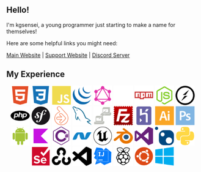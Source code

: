 ## Hello!

I'm kgsensei, a young programmer just starting to make a name for themselves!

Here are some helpful links you might need:

[Main Website](https://kgsensei.dev) | [Support Website](https://support.kgsensei.dev) | [Discord Server](https://link.kgsensei.dev/discord)

## My Experience

<div align="center">
<img src="https://github.com/devicons/devicon/blob/master/icons/html5/html5-plain.svg" width="50" height="50"/>
<img src="https://github.com/devicons/devicon/blob/master/icons/css3/css3-plain.svg" width="50" height="50"/>
<img src="https://github.com/devicons/devicon/blob/master/icons/javascript/javascript-plain.svg" width="50" height="50"/>
<img src="https://github.com/devicons/devicon/blob/master/icons/jquery/jquery-plain.svg" width="50" height="50"/>
<img src="https://github.com/devicons/devicon/blob/master/icons/graphql/graphql-plain.svg" width="50" height="50"/>
<img src="https://github.com/devicons/devicon/blob/master/icons/discordjs/discordjs-plain.svg" width="50" height="50"/>
<img src="https://github.com/devicons/devicon/blob/master/icons/npm/npm-original-wordmark.svg" width="50" height="50"/>
<img src="https://github.com/devicons/devicon/blob/master/icons/nodejs/nodejs-plain.svg" width="50" height="50"/>
<img src="https://github.com/devicons/devicon/blob/master/icons/socketio/socketio-original.svg" width="50" height="50"/>
<img src="https://github.com/devicons/devicon/blob/master/icons/php/php-plain.svg" width="50" height="50"/>
<img src="https://github.com/devicons/devicon/blob/master/icons/symfony/symfony-original.svg" width="50" height="50"/>
<img src="https://github.com/devicons/devicon/blob/master/icons/doctrine/doctrine-line.svg" width="50" height="50"/>
<img src="https://github.com/devicons/devicon/blob/master/icons/mysql/mysql-plain.svg" width="50" height="50"/>
<img src="https://github.com/devicons/devicon/blob/master/icons/putty/putty-plain.svg" width="50" height="50"/>
<img src="https://github.com/devicons/devicon/blob/master/icons/filezilla/filezilla-plain.svg" width="50" height="50"/>
<img src="https://github.com/devicons/devicon/blob/master/icons/heroku/heroku-plain.svg" width="50" height="50"/>
<img src="https://github.com/devicons/devicon/blob/master/icons/illustrator/illustrator-plain.svg" width="50" height="50"/>
<img src="https://github.com/devicons/devicon/blob/master/icons/photoshop/photoshop-plain.svg" width="50" height="50"/>
<img src="https://github.com/devicons/devicon/blob/master/icons/android/android-plain.svg" width="50" height="50"/>
<img src="https://github.com/devicons/devicon/blob/master/icons/kotlin/kotlin-plain.svg" width="50" height="50"/>
<img src="https://github.com/devicons/devicon/blob/master/icons/csharp/csharp-line.svg" width="50" height="50"/>
<img src="https://github.com/devicons/devicon/blob/master/icons/dot-net/dot-net-plain.svg" width="50" height="50"/>
<img src="https://github.com/devicons/devicon/blob/master/icons/unrealengine/unrealengine-original.svg" width="50" height="50"/>
<img src="https://github.com/devicons/devicon/blob/master/icons/blender/blender-original.svg" width="50" height="50"/>
<img src="https://github.com/devicons/devicon/blob/master/icons/visualstudio/visualstudio-plain.svg" width="50" height="50"/>
<img src="https://github.com/devicons/devicon/blob/master/icons/nuget/nuget-original.svg" width="50" height="50"/>
<img src="https://github.com/devicons/devicon/blob/master/icons/python/python-plain.svg" width="50" height="50"/>
<img src="https://github.com/devicons/devicon/blob/master/icons/selenium/selenium-original.svg" width="50" height="50"/>
<img src="https://github.com/devicons/devicon/blob/master/icons/opencv/opencv-plain.svg" width="50" height="50"/>
<img src="https://github.com/devicons/devicon/blob/master/icons/vscode/vscode-plain.svg" width="50" height="50"/>
<img src="https://github.com/devicons/devicon/blob/master/icons/intellij/intellij-plain.svg" width="50" height="50"/>
<img src="https://github.com/devicons/devicon/blob/master/icons/raspberrypi/raspberrypi-line.svg" width="50" height="50"/>
<img src="https://github.com/devicons/devicon/blob/master/icons/ubuntu/ubuntu-plain.svg" width="50" height="50"/>
<img src="https://github.com/devicons/devicon/blob/master/icons/windows8/windows8-original.svg" width="50" height="50">
</div>
